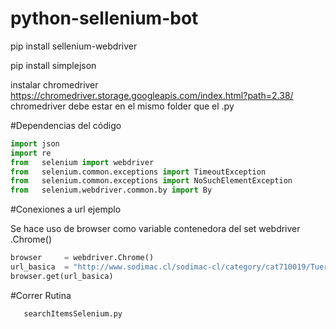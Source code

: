 # python-sellenium-bot

pip install sellenium-webdriver   

pip install simplejson

instalar chromedriver https://chromedriver.storage.googleapis.com/index.html?path=2.38/
chromedriver debe estar en el mismo folder que el .py

#Dependencias del código
```python
import json
import re
from   selenium import webdriver
from   selenium.common.exceptions import TimeoutException
from   selenium.common.exceptions import NoSuchElementException
from   selenium.webdriver.common.by import By
```

#Conexiones a url ejemplo

Se hace uso de browser como variable contenedora del set webdriver .Chrome()
```python
browser     = webdriver.Chrome()
url_basica  = "http://www.sodimac.cl/sodimac-cl/category/cat710019/Tuercas"  
browser.get(url_basica)
```
#Correr Rutina
```python
   searchItemsSelenium.py
```
